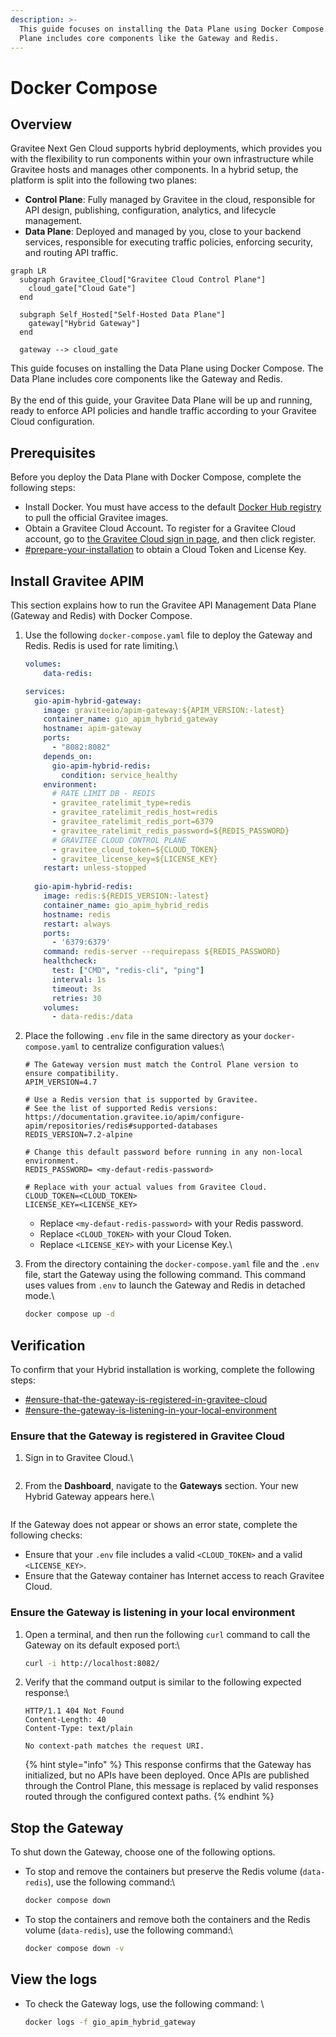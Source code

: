 ```yaml
---
description: >-
  This guide focuses on installing the Data Plane using Docker Compose. The Data
  Plane includes core components like the Gateway and Redis.
---
```


# Docker Compose

## Overview

Gravitee Next Gen Cloud supports hybrid deployments, which provides you with the flexibility to run components within your own infrastructure while Gravitee hosts and manages other components. In a hybrid setup, the platform is split into the following two planes:

* **Control Plane**: Fully managed by Gravitee in the cloud, responsible for API design, publishing, configuration, analytics, and lifecycle management.
* **Data Plane**: Deployed and managed by you, close to your backend services, responsible for executing traffic policies, enforcing security, and routing API traffic.

```mermaid
graph LR
  subgraph Gravitee_Cloud["Gravitee Cloud Control Plane"]
    cloud_gate["Cloud Gate"]
  end

  subgraph Self_Hosted["Self-Hosted Data Plane"]
    gateway["Hybrid Gateway"]
  end

  gateway --> cloud_gate
```

This guide focuses on installing the Data Plane using Docker Compose. The Data Plane includes core components like the Gateway and Redis.\
\
By the end of this guide, your Gravitee Data Plane will be up and running, ready to enforce API policies and handle traffic according to your Gravitee Cloud configuration.

## Prerequisites

Before you deploy the Data Plane with Docker Compose, complete the following steps:

* Install Docker. You must have access to the default [Docker Hub registry](https://hub.docker.com/) to pull the official Gravitee images.
* Obtain a Gravitee Cloud Accoun&#x74;**.** To register for a Gravitee Cloud account, go to [the Gravitee Cloud sign in page](http://cloud.gravitee.io/signup), and then click register.
* [#prepare-your-installation](../#prepare-your-installation "mention") to obtain a Cloud Token and License Key.

## Install Gravitee APIM

This section explains how to run the Gravitee API Management Data Plane (Gateway and Redis) with Docker Compose.&#x20;

1.  Use the following `docker-compose.yaml` file to deploy the Gateway and Redis. Redis is used for rate limiting.\


    ```yaml
    volumes:
        data-redis:

    services:
      gio-apim-hybrid-gateway:
        image: graviteeio/apim-gateway:${APIM_VERSION:-latest}
        container_name: gio_apim_hybrid_gateway
        hostname: apim-gateway
        ports:
          - "8082:8082"
        depends_on:
          gio-apim-hybrid-redis:
            condition: service_healthy
        environment:
          # RATE LIMIT DB - REDIS
          - gravitee_ratelimit_type=redis
          - gravitee_ratelimit_redis_host=redis
          - gravitee_ratelimit_redis_port=6379
          - gravitee_ratelimit_redis_password=${REDIS_PASSWORD}
          # GRAVITEE CLOUD CONTROL PLANE
          - gravitee_cloud_token=${CLOUD_TOKEN}
          - gravitee_license_key=${LICENSE_KEY}
        restart: unless-stopped
      
      gio-apim-hybrid-redis:
        image: redis:${REDIS_VERSION:-latest}
        container_name: gio_apim_hybrid_redis
        hostname: redis
        restart: always
        ports:
          - '6379:6379'
        command: redis-server --requirepass ${REDIS_PASSWORD}
        healthcheck:
          test: ["CMD", "redis-cli", "ping"]
          interval: 1s
          timeout: 3s
          retries: 30
        volumes: 
          - data-redis:/data
    ```


2.  Place the following `.env` file in the same directory as your `docker-compose.yaml` to centralize configuration values:\


    ```env
    # The Gateway version must match the Control Plane version to ensure compatibility.
    APIM_VERSION=4.7

    # Use a Redis version that is supported by Gravitee.
    # See the list of supported Redis versions: https://documentation.gravitee.io/apim/configure-apim/repositories/redis#supported-databases
    REDIS_VERSION=7.2-alpine

    # Change this default password before running in any non-local environment.
    REDIS_PASSWORD= <my-defaut-redis-password>

    # Replace with your actual values from Gravitee Cloud.
    CLOUD_TOKEN=<CLOUD_TOKEN>
    LICENSE_KEY=<LICENSE_KEY>
    ```



    * Replace `<my-defaut-redis-password>` with your Redis password.
    * Replace `<CLOUD_TOKEN>` with your Cloud Token.&#x20;
    * Replace `<LICENSE_KEY>` with your License Key.\

3.  From the directory containing the `docker-compose.yaml` file and the `.env` file, start the Gateway using the following command. This command uses values from `.env` to launch the Gateway and Redis in detached mode.\


    ```sh
    docker compose up -d
    ```

## Verification

To confirm that your Hybrid installation is working, complete the following steps:

* [#ensure-that-the-gateway-is-registered-in-gravitee-cloud](docker-compose-1.md#ensure-that-the-gateway-is-registered-in-gravitee-cloud "mention")
* [#ensure-the-gateway-is-listening-in-your-local-environment](docker-compose-1.md#ensure-the-gateway-is-listening-in-your-local-environment "mention")

### Ensure that the Gateway is registered in Gravitee Cloud

1.  Sign in to Gravitee Cloud.\


    <figure><img src="../../../.gitbook/assets/image (280).png" alt=""><figcaption></figcaption></figure>
2.  From the **Dashboard**, navigate to the **Gateways** section. Your new Hybrid Gateway appears here.\


    <figure><img src="../../../.gitbook/assets/0023A006-6B47-468B-923B-AA823EF40368_1_201_a.jpeg" alt=""><figcaption></figcaption></figure>

If the Gateway does not appear or shows an error state, complete the following checks:

* Ensure that your `.env` file includes a valid `<CLOUD_TOKEN>` and a valid `<LICENSE_KEY>`.
* Ensure that the Gateway container has Internet access to reach Gravitee Cloud.

### **Ensure the Gateway is listening in your local environment**

1.  Open a terminal, and then run the following `curl` command to call the Gateway on its default exposed port:\


    ```bash
    curl -i http://localhost:8082/
    ```


2.  Verify that the command output is similar to the following expected response:\


    ```http
    HTTP/1.1 404 Not Found
    Content-Length: 40
    Content-Type: text/plain

    No context-path matches the request URI.
    ```



    {% hint style="info" %}
    This response confirms that the Gateway has initialized, but no APIs have been deployed. Once APIs are published through the Control Plane, this message is replaced by valid responses routed through the configured context paths.
    {% endhint %}

## Stop the Gateway

To shut down the Gateway, choose one of the following options.

*   To stop and remove the containers but preserve the Redis volume (`data-redis`), use the following command:\


    ```sh
    docker compose down
    ```


*   To stop the containers and remove both the containers and the Redis volume (`data-redis`), use the following command:\


    ```sh
    docker compose down -v
    ```

## View the logs

*   To check the Gateway logs, use the following command: \


    ```sh
    docker logs -f gio_apim_hybrid_gateway
    ```
